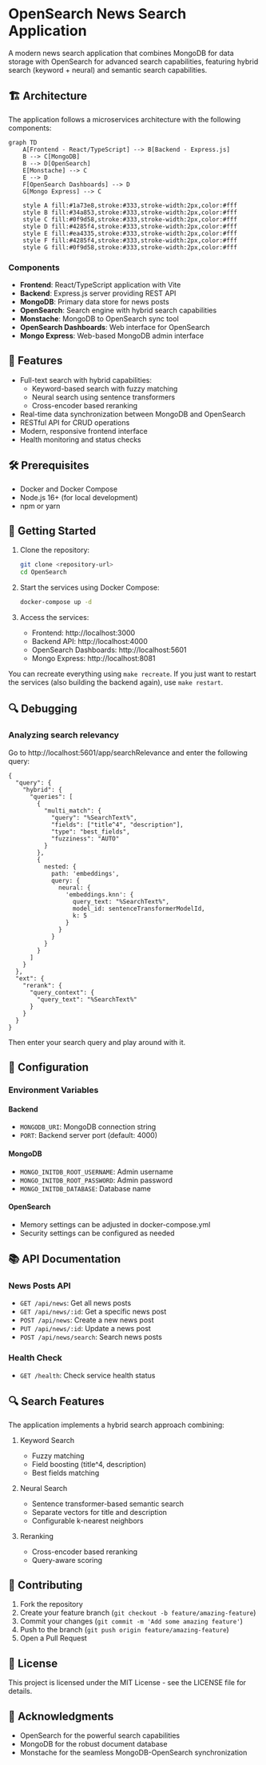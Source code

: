 # OpenSearch News Search Application

A modern news search application that combines MongoDB for data storage with OpenSearch for advanced search capabilities, featuring hybrid search (keyword + neural) and semantic search capabilities.

## 🏗️ Architecture

The application follows a microservices architecture with the following components:

```mermaid
graph TD
    A[Frontend - React/TypeScript] --> B[Backend - Express.js]
    B --> C[MongoDB]
    B --> D[OpenSearch]
    E[Monstache] --> C
    E --> D
    F[OpenSearch Dashboards] --> D
    G[Mongo Express] --> C

    style A fill:#1a73e8,stroke:#333,stroke-width:2px,color:#fff
    style B fill:#34a853,stroke:#333,stroke-width:2px,color:#fff
    style C fill:#0f9d58,stroke:#333,stroke-width:2px,color:#fff
    style D fill:#4285f4,stroke:#333,stroke-width:2px,color:#fff
    style E fill:#ea4335,stroke:#333,stroke-width:2px,color:#fff
    style F fill:#4285f4,stroke:#333,stroke-width:2px,color:#fff
    style G fill:#0f9d58,stroke:#333,stroke-width:2px,color:#fff
```

### Components

- **Frontend**: React/TypeScript application with Vite
- **Backend**: Express.js server providing REST API
- **MongoDB**: Primary data store for news posts
- **OpenSearch**: Search engine with hybrid search capabilities
- **Monstache**: MongoDB to OpenSearch sync tool
- **OpenSearch Dashboards**: Web interface for OpenSearch
- **Mongo Express**: Web-based MongoDB admin interface

## 🚀 Features

- Full-text search with hybrid capabilities:
  - Keyword-based search with fuzzy matching
  - Neural search using sentence transformers
  - Cross-encoder based reranking
- Real-time data synchronization between MongoDB and OpenSearch
- RESTful API for CRUD operations
- Modern, responsive frontend interface
- Health monitoring and status checks

## 🛠️ Prerequisites

- Docker and Docker Compose
- Node.js 16+ (for local development)
- npm or yarn

## 🏁 Getting Started

1. Clone the repository:
   ```bash
   git clone <repository-url>
   cd OpenSearch
   ```

2. Start the services using Docker Compose:
   ```bash
   docker-compose up -d
   ```

3. Access the services:
   - Frontend: http://localhost:3000
   - Backend API: http://localhost:4000
   - OpenSearch Dashboards: http://localhost:5601
   - Mongo Express: http://localhost:8081

You can recreate everything using `make recreate`.
If you just want to restart the services (also building the backend again), use `make restart`.

## 🔍 Debugging

### Analyzing search relevancy

Go to http://localhost:5601/app/searchRelevance and enter the following query:

```
{
  "query": {
    "hybrid": {
      "queries": [
        {
          "multi_match": {
            "query": "%SearchText%",
            "fields": ["title^4", "description"],
            "type": "best_fields",
            "fuzziness": "AUTO"
          }
        },
        {
          nested: {
            path: 'embeddings',
            query: {
              neural: {
                'embeddings.knn': {
                  query_text: "%SearchText%",
                  model_id: sentenceTransformerModelId,
                  k: 5
                }
              }
            }
          }
        }
      ]
    }
  },
  "ext": {
    "rerank": {
      "query_context": {
        "query_text": "%SearchText%"
      }
    }
  }
}
```

Then enter your search query and play around with it.

## 🔧 Configuration

### Environment Variables

#### Backend
- `MONGODB_URI`: MongoDB connection string
- `PORT`: Backend server port (default: 4000)

#### MongoDB
- `MONGO_INITDB_ROOT_USERNAME`: Admin username
- `MONGO_INITDB_ROOT_PASSWORD`: Admin password
- `MONGO_INITDB_DATABASE`: Database name

#### OpenSearch
- Memory settings can be adjusted in docker-compose.yml
- Security settings can be configured as needed

## 📚 API Documentation

### News Posts API

- `GET /api/news`: Get all news posts
- `GET /api/news/:id`: Get a specific news post
- `POST /api/news`: Create a new news post
- `PUT /api/news/:id`: Update a news post
- `POST /api/news/search`: Search news posts

### Health Check

- `GET /health`: Check service health status

## 🔍 Search Features

The application implements a hybrid search approach combining:

1. Keyword Search
   - Fuzzy matching
   - Field boosting (title^4, description)
   - Best fields matching

2. Neural Search
   - Sentence transformer-based semantic search
   - Separate vectors for title and description
   - Configurable k-nearest neighbors

3. Reranking
   - Cross-encoder based reranking
   - Query-aware scoring

## 🤝 Contributing

1. Fork the repository
2. Create your feature branch (`git checkout -b feature/amazing-feature`)
3. Commit your changes (`git commit -m 'Add some amazing feature'`)
4. Push to the branch (`git push origin feature/amazing-feature`)
5. Open a Pull Request

## 📝 License

This project is licensed under the MIT License - see the LICENSE file for details.

## 🙏 Acknowledgments

- OpenSearch for the powerful search capabilities
- MongoDB for the robust document database
- Monstache for the seamless MongoDB-OpenSearch synchronization
